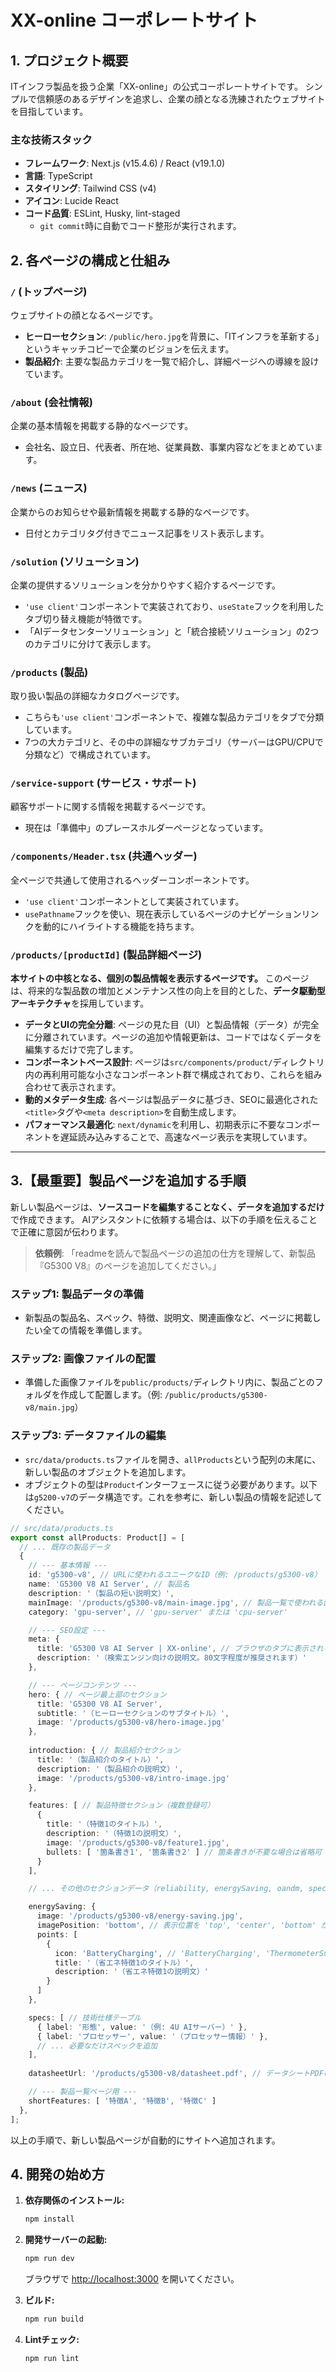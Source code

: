 # XX-online コーポレートサイト

## 1. プロジェクト概要

ITインフラ製品を扱う企業「XX-online」の公式コーポレートサイトです。
シンプルで信頼感のあるデザインを追求し、企業の顔となる洗練されたウェブサイトを目指しています。

### 主な技術スタック
- **フレームワーク**: Next.js (v15.4.6) / React (v19.1.0)
- **言語**: TypeScript
- **スタイリング**: Tailwind CSS (v4)
- **アイコン**: Lucide React
- **コード品質**: ESLint, Husky, lint-staged
  - `git commit`時に自動でコード整形が実行されます。

## 2. 各ページの構成と仕組み

### `/` (トップページ)
ウェブサイトの顔となるページです。

- **ヒーローセクション**: `/public/hero.jpg`を背景に、「ITインフラを革新する」というキャッチコピーで企業のビジョンを伝えます。
- **製品紹介**: 主要な製品カテゴリを一覧で紹介し、詳細ページへの導線を設けています。

### `/about` (会社情報)
企業の基本情報を掲載する静的なページです。

- 会社名、設立日、代表者、所在地、従業員数、事業内容などをまとめています。

### `/news` (ニュース)
企業からのお知らせや最新情報を掲載する静的なページです。

- 日付とカテゴリタグ付きでニュース記事をリスト表示します。

### `/solution` (ソリューション)
企業の提供するソリューションを分かりやすく紹介するページです。

- `'use client'`コンポーネントで実装されており、`useState`フックを利用したタブ切り替え機能が特徴です。
- 「AIデータセンターソリューション」と「統合接続ソリューション」の2つのカテゴリに分けて表示します。

### `/products` (製品)
取り扱い製品の詳細なカタログページです。

- こちらも`'use client'`コンポーネントで、複雑な製品カテゴリをタブで分類しています。
- 7つの大カテゴリと、その中の詳細なサブカテゴリ（サーバーはGPU/CPUで分類など）で構成されています。

### `/service-support` (サービス・サポート)
顧客サポートに関する情報を掲載するページです。

- 現在は「準備中」のプレースホルダーページとなっています。

### `/components/Header.tsx` (共通ヘッダー)
全ページで共通して使用されるヘッダーコンポーネントです。

- `'use client'`コンポーネントとして実装されています。
- `usePathname`フックを使い、現在表示しているページのナビゲーションリンクを動的にハイライトする機能を持ちます。

### `/products/[productId]` (製品詳細ページ)
**本サイトの中核となる、個別の製品情報を表示するページです。**
このページは、将来的な製品数の増加とメンテナンス性の向上を目的とした、**データ駆動型アーキテクチャ**を採用しています。

- **データとUIの完全分離**: ページの見た目（UI）と製品情報（データ）が完全に分離されています。ページの追加や情報更新は、コードではなくデータを編集するだけで完了します。
- **コンポーネントベース設計**: ページは`src/components/product/`ディレクトリ内の再利用可能な小さなコンポーネント群で構成されており、これらを組み合わせて表示されます。
- **動的メタデータ生成**: 各ページは製品データに基づき、SEOに最適化された`<title>`タグや`<meta description>`を自動生成します。
- **パフォーマンス最適化**: `next/dynamic`を利用し、初期表示に不要なコンポーネントを遅延読み込みすることで、高速なページ表示を実現しています。

---

## 3.【最重要】製品ページを追加する手順

新しい製品ページは、**ソースコードを編集することなく、データを追加するだけ**で作成できます。
AIアシスタントに依頼する場合は、以下の手順を伝えることで正確に意図が伝わります。

> **依頼例**: 「readmeを読んで製品ページの追加の仕方を理解して、新製品『G5300 V8』のページを追加してください。」

### ステップ1: 製品データの準備
- 新製品の製品名、スペック、特徴、説明文、関連画像など、ページに掲載したい全ての情報を準備します。

### ステップ2: 画像ファイルの配置
- 準備した画像ファイルを`public/products/`ディレクトリ内に、製品ごとのフォルダを作成して配置します。（例: `/public/products/g5300-v8/main.jpg`）

### ステップ3: データファイルの編集
- `src/data/products.ts`ファイルを開き、`allProducts`という配列の末尾に、新しい製品のオブジェクトを追加します。
- オブジェクトの型は`Product`インターフェースに従う必要があります。以下は`g5200-v7`のデータ構造です。これを参考に、新しい製品の情報を記述してください。

```typescript
// src/data/products.ts
export const allProducts: Product[] = [
  // ... 既存の製品データ
  {
    // --- 基本情報 ---
    id: 'g5300-v8', // URLに使われるユニークなID（例: /products/g5300-v8）
    name: 'G5300 V8 AI Server', // 製品名
    description: '（製品の短い説明文）',
    mainImage: '/products/g5300-v8/main-image.jpg', // 製品一覧で使われる画像
    category: 'gpu-server', // 'gpu-server' または 'cpu-server'

    // --- SEO設定 ---
    meta: {
      title: 'G5300 V8 AI Server | XX-online', // ブラウザのタブに表示されるタイトル
      description: '（検索エンジン向けの説明文。80文字程度が推奨されます）'
    },

    // --- ページコンテンツ ---
    hero: { // ページ最上部のセクション
      title: 'G5300 V8 AI Server',
      subtitle: '（ヒーローセクションのサブタイトル）',
      image: '/products/g5300-v8/hero-image.jpg'
    },
    
    introduction: { // 製品紹介セクション
      title: '（製品紹介のタイトル）',
      description: '（製品紹介の説明文）',
      image: '/products/g5300-v8/intro-image.jpg'
    },

    features: [ // 製品特徴セクション（複数登録可）
      {
        title: '（特徴1のタイトル）',
        description: '（特徴1の説明文）',
        image: '/products/g5300-v8/feature1.jpg',
        bullets: [ '箇条書き1', '箇条書き2' ] // 箇条書きが不要な場合は省略可
      }
    ],

    // ... その他のセクションデータ（reliability, energySaving, oandm, specs）も同様に記述 ...

    energySaving: {
      image: '/products/g5300-v8/energy-saving.jpg',
      imagePosition: 'bottom', // 表示位置を 'top', 'center', 'bottom' から指定可。省略時は 'center'
      points: [
        {
          icon: 'BatteryCharging', // 'BatteryCharging', 'ThermometerSun', 'Gauge' から選択
          title: '（省エネ特徴1のタイトル）',
          description: '（省エネ特徴1の説明文）'
        }
      ]
    },

    specs: [ // 技術仕様テーブル
      { label: '形態', value: '（例: 4U AIサーバー）' },
      { label: 'プロセッサー', value: '（プロセッサー情報）' },
      // ... 必要なだけスペックを追加
    ],
    
    datasheetUrl: '/products/g5300-v8/datasheet.pdf', // データシートPDFのパス（不要な場合は省略可）

    // --- 製品一覧ページ用 ---
    shortFeatures: [ '特徴A', '特徴B', '特徴C' ]
  },
];
```

以上の手順で、新しい製品ページが自動的にサイトへ追加されます。

## 4. 開発の始め方

1. **依存関係のインストール:**
   ```bash
   npm install
   ```

2. **開発サーバーの起動:**
   ```bash
   npm run dev
   ```
   ブラウザで [http://localhost:3000](http://localhost:3000) を開いてください。

3. **ビルド:**
   ```bash
   npm run build
   ```

4. **Lintチェック:**
   ```bash
   npm run lint
   ```
